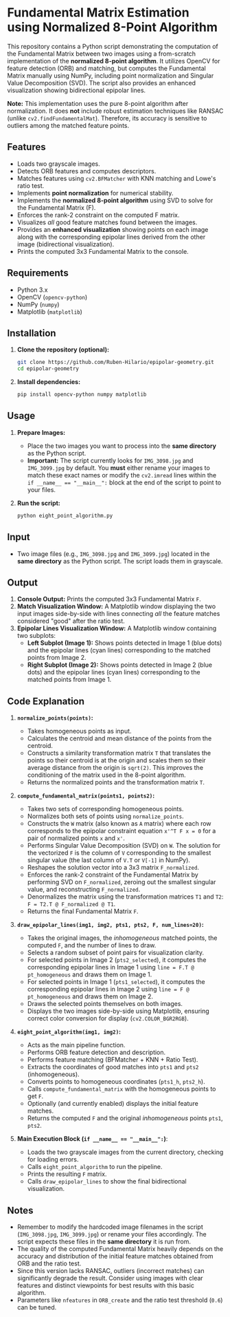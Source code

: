 # Fundamental Matrix Estimation using Normalized 8-Point Algorithm

This repository contains a Python script demonstrating the computation of the Fundamental Matrix between two images using a from-scratch implementation of the **normalized 8-point algorithm**. It utilizes OpenCV for feature detection (ORB) and matching, but computes the Fundamental Matrix manually using NumPy, including point normalization and Singular Value Decomposition (SVD). The script also provides an enhanced visualization showing bidirectional epipolar lines.

**Note:** This implementation uses the pure 8-point algorithm after normalization. It does **not** include robust estimation techniques like RANSAC (unlike `cv2.findFundamentalMat`). Therefore, its accuracy is sensitive to outliers among the matched feature points.

## Features

* Loads two grayscale images.
* Detects ORB features and computes descriptors.
* Matches features using `cv2.BFMatcher` with KNN matching and Lowe's ratio test.
* Implements **point normalization** for numerical stability.
* Implements the **normalized 8-point algorithm** using SVD to solve for the Fundamental Matrix (F).
* Enforces the rank-2 constraint on the computed F matrix.
* Visualizes *all* good feature matches found between the images.
* Provides an **enhanced visualization** showing points on each image along with the corresponding epipolar lines derived from the other image (bidirectional visualization).
* Prints the computed 3x3 Fundamental Matrix to the console.

## Requirements

* Python 3.x
* OpenCV (`opencv-python`)
* NumPy (`numpy`)
* Matplotlib (`matplotlib`)

## Installation

1.  **Clone the repository (optional):**
    ```bash
    git clone https://github.com/Ruben-Hilario/epipolar-geometry.git
    cd epipolar-geometry
    ```
2.  **Install dependencies:**
    ```bash
    pip install opencv-python numpy matplotlib
    ```

## Usage

1.  **Prepare Images:**
    * Place the two images you want to process into the **same directory** as the Python script.
    * **Important:** The script currently looks for `IMG_3098.jpg` and `IMG_3099.jpg` by default. You **must** either rename your images to match these exact names or modify the `cv2.imread` lines within the `if __name__ == "__main__":` block at the end of the script to point to your files.

2.  **Run the script:**
    ```bash
    python eight_point_algorithm.py
    ```
## Input

* Two image files (e.g., `IMG_3098.jpg` and `IMG_3099.jpg`) located in the **same directory** as the Python script. The script loads them in grayscale.

## Output

1.  **Console Output:** Prints the computed 3x3 Fundamental Matrix `F`.
2.  **Match Visualization Window:** A Matplotlib window displaying the two input images side-by-side with lines connecting *all* the feature matches considered "good" after the ratio test.
3.  **Epipolar Lines Visualization Window:** A Matplotlib window containing two subplots:
    * **Left Subplot (Image 1):** Shows points detected in Image 1 (blue dots) and the epipolar lines (cyan lines) corresponding to the matched points from Image 2.
    * **Right Subplot (Image 2):** Shows points detected in Image 2 (blue dots) and the epipolar lines (cyan lines) corresponding to the matched points from Image 1.

## Code Explanation

1.  **`normalize_points(points)`:**
    * Takes homogeneous points as input.
    * Calculates the centroid and mean distance of the points from the centroid.
    * Constructs a similarity transformation matrix `T` that translates the points so their centroid is at the origin and scales them so their average distance from the origin is `sqrt(2)`. This improves the conditioning of the matrix used in the 8-point algorithm.
    * Returns the normalized points and the transformation matrix `T`.

2.  **`compute_fundamental_matrix(points1, points2)`:**
    * Takes two sets of corresponding homogeneous points.
    * Normalizes both sets of points using `normalize_points`.
    * Constructs the `W` matrix (also known as `A` matrix) where each row corresponds to the epipolar constraint equation `x'^T F x = 0` for a pair of normalized points `x` and `x'`.
    * Performs Singular Value Decomposition (SVD) on `W`. The solution for the vectorized `F` is the column of `V` corresponding to the smallest singular value (the last column of `V.T` or `V[-1]` in NumPy).
    * Reshapes the solution vector into a 3x3 matrix `F_normalized`.
    * Enforces the rank-2 constraint of the Fundamental Matrix by performing SVD on `F_normalized`, zeroing out the smallest singular value, and reconstructing `F_normalized`.
    * Denormalizes the matrix using the transformation matrices `T1` and `T2`: `F = T2.T @ F_normalized @ T1`.
    * Returns the final Fundamental Matrix `F`.

3.  **`draw_epipolar_lines(img1, img2, pts1, pts2, F, num_lines=20)`:**
    * Takes the original images, the *inhomogeneous* matched points, the computed `F`, and the number of lines to draw.
    * Selects a random subset of point pairs for visualization clarity.
    * For selected points in Image 2 (`pts2_selected`), it computes the corresponding epipolar lines in Image 1 using `line = F.T @ pt_homogeneous` and draws them on Image 1.
    * For selected points in Image 1 (`pts1_selected`), it computes the corresponding epipolar lines in Image 2 using `line = F @ pt_homogeneous` and draws them on Image 2.
    * Draws the selected points themselves on both images.
    * Displays the two images side-by-side using Matplotlib, ensuring correct color conversion for display (`cv2.COLOR_BGR2RGB`).

4.  **`eight_point_algorithm(img1, img2)`:**
    * Acts as the main pipeline function.
    * Performs ORB feature detection and description.
    * Performs feature matching (BFMatcher + KNN + Ratio Test).
    * Extracts the coordinates of good matches into `pts1` and `pts2` (inhomogeneous).
    * Converts points to homogeneous coordinates (`pts1_h`, `pts2_h`).
    * Calls `compute_fundamental_matrix` with the homogeneous points to get `F`.
    * Optionally (and currently enabled) displays the initial feature matches.
    * Returns the computed `F` and the original *inhomogeneous* points `pts1`, `pts2`.

5.  **Main Execution Block (`if __name__ == "__main__":`)**:
    * Loads the two grayscale images from the current directory, checking for loading errors.
    * Calls `eight_point_algorithm` to run the pipeline.
    * Prints the resulting `F` matrix.
    * Calls `draw_epipolar_lines` to show the final bidirectional visualization.

## Notes

* Remember to modify the hardcoded image filenames in the script (`IMG_3098.jpg`, `IMG_3099.jpg`) or rename your files accordingly. The script expects these files in the **same directory** it is run from.
* The quality of the computed Fundamental Matrix heavily depends on the accuracy and distribution of the initial feature matches obtained from ORB and the ratio test.
* Since this version lacks RANSAC, outliers (incorrect matches) can significantly degrade the result. Consider using images with clear features and distinct viewpoints for best results with this basic algorithm.
* Parameters like `nfeatures` in `ORB_create` and the ratio test threshold (`0.6`) can be tuned.